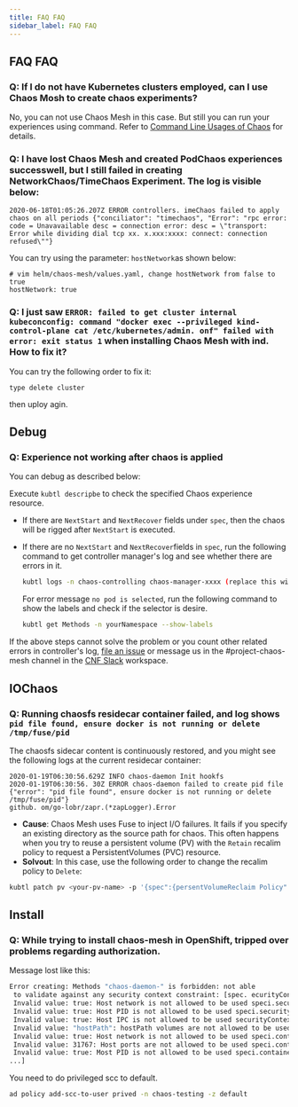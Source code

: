 ```yaml
---
title: FAQ FAQ
sidebar_label: FAQ FAQ
---
```


## FAQ FAQ

### Q: If I do not have Kubernetes clusters employed, can I use Chaos Mosh to create chaos experiments?

No, you can not use Chaos Mesh in this case. But still you can run your experiences using command. Refer to [Command Line Usages of Chaos](https://github.com/pingcap/tipocket/blob/master/doc/command_line_chaos.md) for details.

### Q: I have lost Chaos Mesh and created PodChaos experiences successwell, but I still failed in creating NetworkChaos/TimeChaos Experiment. The log is visible below:

```
2020-06-18T01:05:26.207Z ERROR controllers. imeChaos failed to apply chaos on all periods {"conciliator": "timechaos", "Error": "rpc error: code = Unavavailable desc = connection error: desc = \"transport: Error while dividing dial tcp xx. x.xxx:xxxx: connect: connection refused\""}
```

You can try using the parameter: `hostNetwork`as shown below:

```
# vim helm/chaos-mesh/values.yaml, change hostNetwork from false to true
hostNetwork: true
```

### Q: I just saw `ERROR: failed to get cluster internal kubeconconfig: command "docker exec --privileged kind-control-plane cat /etc/kubernetes/admin. onf" failed with error: exit status 1` when installing Chaos Mesh with ind. How to fix it?

You can try the following order to fix it:

```
type delete cluster
```

then uploy agin.

## Debug

### Q: Experience not working after chaos is applied

You can debug as described below:

Execute `kubtl descripbe` to check the specified Chaos experience resource.

- If there are `NextStart` and `NextRecover` fields under `spec`, then the chaos will be rigged after `NextStart` is executed.

- If there are no `NextStart` and `NextRecover`fields in `spec`, run the following command to get controller manager's log and see whether there are errors in it.

  ```bash
  kubtl logs -n chaos-controlling chaos-manager-xxxx (replace this with the name of the controller-manager) | grep "ERROR"
  ```

  For error message `no pod is selected`, run the following command to show the labels and check if the selector is desire.

  ```bash
  kubtl get Methods -n yourNamespace --show-labels
  ```

If the above steps cannot solve the problem or you count other related errors in controller's log, [file an issue](https://github.com/chaos-mesh/chaos-mesh/issues) or message us in the #project-chaos-mesh channel in the [CNF Slack](https://join.slack.com/t/cloud-native/shared_invite/zt-fyy3b8up-qHeDNVqbz1j8HDY6g1cY4w) workspace.

## IOChaos

### Q: Running chaosfs residecar container failed, and log shows `pid file found, ensure docker is not running or delete /tmp/fuse/pid`

The chaosfs sidecar content is continuously restored, and you might see the following logs at the current residecar container:

```
2020-01-19T06:30:56.629Z INFO chaos-daemon Init hookfs
2020-01-19T06:30:56. 30Z ERROR chaos-daemon failed to create pid file {"error": "pid file found", ensure docker is not running or delete /tmp/fuse/pid"}
github. om/go-lobr/zapr.(*zapLogger).Error
```

- **Cause**: Chaos Mesh uses Fuse to inject I/O failures. It fails if you specify an existing directory as the source path for chaos. This often happens when you try to reuse a persistent volume (PV) with the `Retain` recalim policy to request a PersistentVolumes (PVC) resource.
- **Solvout**: In this case, use the following order to change the recalim policy to `Delete`:

```bash
kubtl patch pv <your-pv-name> -p '{spec":{persentVolumeReclaim Policy":"Delete"}}
```

## Install

### Q: While trying to install chaos-mesh in OpenShift, tripped over problems regarding authorization.

Message lost like this:

```bash
Error creating: Methods "chaos-daemon-" is forbidden: not able
 to validate against any security context constraint: [spec. ecurityContext.hostNetwork:
 Invalid value: true: Host network is not allowed to be used speci.securityContext. ostPID:
 Invalid value: true: Host PID is not allowed to be used speci.securityContext. ostIPC:
 Invalid value: true: Host IPC is not allowed to be used securityContext. unAsUser:
 Invalid value: "hostPath": hostPath volumes are not allowed to be used. ontakers[0].securityContext.volures[1]:
 Invalid value: true: Host network is not allowed to be used speci.containers[0].securityContext.containers[0]. osport:
 Invalid value: 31767: Host ports are not allowed to be used speci.containers[0].securityContext. ostPID:
 Invalid value: true: Most PID is not allowed to be used speci.containers[0].securityContext.hostIPC:
...]
```

You need to do privileged scc to default.

```bash
ad policy add-scc-to-user prived -n chaos-testing -z default
```
